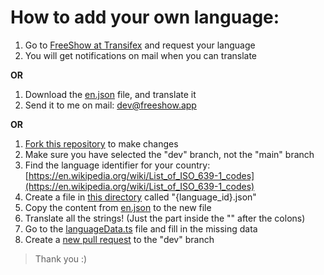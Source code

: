 # How to add your own language:

1. Go to [FreeShow at Transifex](https://app.transifex.com/nettbiter/freeshow/) and request your language
2. You will get notifications on mail when you can translate

**OR**

1. Download the [en.json](./en.json) file, and translate it
2. Send it to me on mail: [dev@freeshow.app](mailto:dev@freeshow.app)

**OR**

1. [Fork this repository](https://github.com/vassbo/freeshow/fork) to make changes
2. Make sure you have selected the "dev" branch, not the "main" branch
3. Find the language identifier for your country: [https://en.wikipedia.org/wiki/List_of_ISO_639-1_codes](https://en.wikipedia.org/wiki/List_of_ISO_639-1_codes)
4. Create a file in [this directory](.) called "{language_id}.json"
5. Copy the content from [en.json](./en.json) to the new file
6. Translate all the strings! (Just the part inside the "" after the colons)
7. Go to the [languageData.ts](/src/frontend/utils/languageData.ts) file and fill in the missing data
8. Create a [new pull request](https://github.com/vassbo/freeshow/compare) to the "dev" branch

> Thank you :)
